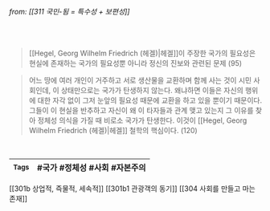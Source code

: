 
###### from: [[311 국민-됨 = 특수성 + 보편성]]

<br/>

>[[Hegel, Georg Wilhelm Friedrich (헤겔)|헤겔]]이 주장한 국가의 필요성은 현실에 존재하는 국가의 필요성뿐 아니라 정신의 진보와 관련된 문제 (95)

>어느 땅에 여러 개인이 거주하고 서로 생산물을 교환하며 함께 사는 것이 시민 사회인데, 이 상태만으로는 국가가 탄생하지 않는다. 왜냐하면 이들은 자신의 행위에 대한 자각 없이 그저 눈앞의 필요성 때문에 교환을 하고 있을 뿐이기 때문이다. 그들이 이 현실을 반추하고 자신이 왜 이 타자들과 관계 맺고 있는지 그 이유를 찾아 정체성 의식을 가질 때 비로소 국가가 탄생한다. 이것이 [[Hegel, Georg Wilhelm Friedrich (헤겔)|헤겔]] 철학의 핵심이다. (120)
 

<br/>

| <small> Tags </small> | #국가 #정체성 #사회 #자본주의  |
| --- | --- |


[[301b 상업적, 즉물적, 세속적]]
[[301b1 관광객의 동기]]
[[304 사회를 만들고 마는 존재]]